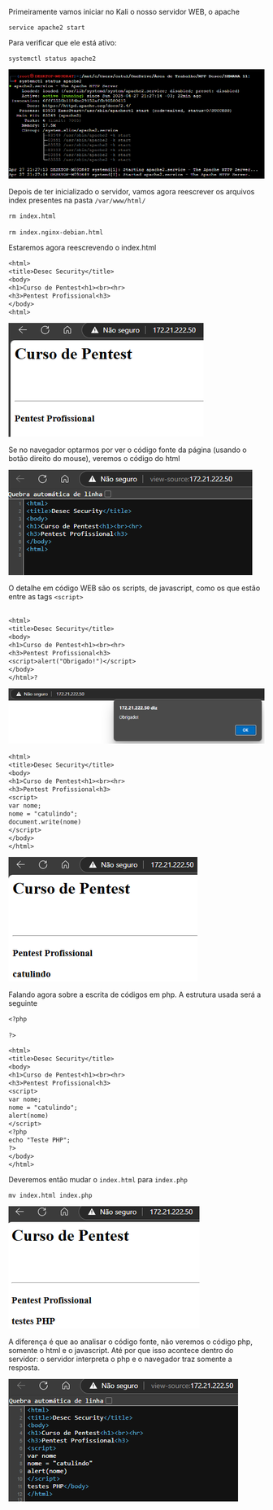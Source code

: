 Primeiramente vamos iniciar no Kali o nosso servidor WEB, o apache
```
service apache2 start
```

Para verificar que ele está ativo:

```
systemctl status apache2 
```

![](https://github.com/MrCat2357/web-hacking/blob/940683b98bb2677873654b8d44a9af716f0576e9/imagens/parte%201/2%20Conceitos%20Essenciais%20-%20HTML%2C%20PHP%2C%20JS/2%20img%201.png)

Depois de ter inicializado o servidor, vamos agora reescrever os arquivos index presentes na pasta `/var/www/html/` 

```
rm index.html

rm index.nginx-debian.html
```

Estaremos agora reescrevendo o index.html

```
<html>
<title>Desec Security</title>
<body>
<h1>Curso de Pentest<h1><br><hr>
<h3>Pentest Profissional<h3>
</body>
<html>
```

![](https://github.com/MrCat2357/web-hacking/blob/071abd6d48ee41bf20be2bd0f1754b3b5ac4e7a5/imagens/parte%201/2%20Conceitos%20Essenciais%20-%20HTML%2C%20PHP%2C%20JS/2%20img%202.png)

Se no navegador optarmos por ver o código fonte da página (usando o botão direito do mouse), veremos o código do html

![](https://github.com/MrCat2357/web-hacking/blob/071abd6d48ee41bf20be2bd0f1754b3b5ac4e7a5/imagens/parte%201/2%20Conceitos%20Essenciais%20-%20HTML%2C%20PHP%2C%20JS/2%20img%203.png)

O detalhe em código WEB são os scripts, de javascript, como os que estão entre as tags `<script>` 
```

<html>
<title>Desec Security</title>
<body>
<h1>Curso de Pentest<h1><br><hr>
<h3>Pentest Profissional<h3>
<script>alert("Obrigado!")</script>
</body>
</html>?
```


![](https://github.com/MrCat2357/web-hacking/blob/071abd6d48ee41bf20be2bd0f1754b3b5ac4e7a5/imagens/parte%201/2%20Conceitos%20Essenciais%20-%20HTML%2C%20PHP%2C%20JS/2%20img%204.png)

```
<html>
<title>Desec Security</title>
<body>
<h1>Curso de Pentest<h1><br><hr>
<h3>Pentest Profissional<h3>
<script>
var nome;
nome = "catulindo";
document.write(nome)
</script>
</body>
</html>
```

![](https://github.com/MrCat2357/web-hacking/blob/071abd6d48ee41bf20be2bd0f1754b3b5ac4e7a5/imagens/parte%201/2%20Conceitos%20Essenciais%20-%20HTML%2C%20PHP%2C%20JS/2%20img%205.png)

Falando agora sobre a escrita de códigos em php. A estrutura usada será a seguinte

```
<?php

?>
```

```
<html>
<title>Desec Security</title>
<body>
<h1>Curso de Pentest<h1><br><hr>
<h3>Pentest Profissional<h3>
<script>
var nome;
nome = "catulindo";
alert(nome)
</script>
<?php
echo "Teste PHP";
?>
</body>
</html>
```

Deveremos então mudar o `index.html` para `index.php`

```
mv index.html index.php
```

![](https://github.com/MrCat2357/web-hacking/blob/071abd6d48ee41bf20be2bd0f1754b3b5ac4e7a5/imagens/parte%201/2%20Conceitos%20Essenciais%20-%20HTML%2C%20PHP%2C%20JS/2%20img%206.png)

A diferença é que ao analisar o código fonte, não veremos o código php, somente o html e o javascript. Até por que isso acontece dentro do servidor: o servidor interpreta o php e o navegador traz somente a resposta.

![](https://github.com/MrCat2357/web-hacking/blob/071abd6d48ee41bf20be2bd0f1754b3b5ac4e7a5/imagens/parte%201/2%20Conceitos%20Essenciais%20-%20HTML%2C%20PHP%2C%20JS/2%20img%207.png)
